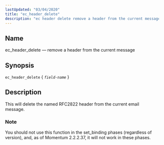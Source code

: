 ```yaml
---
lastUpdated: "03/04/2020"
title: "ec_header_delete"
description: "ec header delete remove a header from the current message ec header delete field name This will delete the named RFC 2822 header from the current email message You should not use this function in the set binding phases regardless of version and as of Momentum 2 2 2 37..."
---
```


<a name="sieve.ref.ec_header_delete"></a> 
## Name

ec_header_delete — remove a header from the current message

## Synopsis

`ec_header_delete` { *`field-name`* }

<a name="idp29822352"></a> 
## Description

This will delete the named RFC2822 header from the current email message.

### Note

You should not use this function in the set_binding phases (regardless of version), and, as of Momentum 2.2.2.37, it will not work in these phases.
